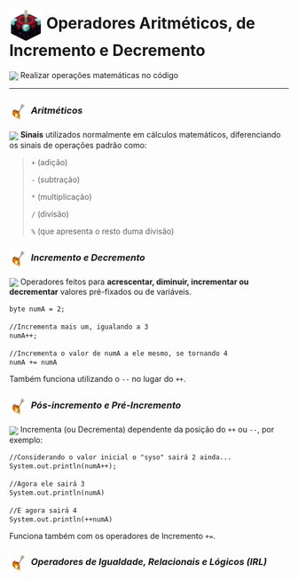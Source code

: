# <img src="https://github.com/kaka-jaques/Proway-Classes/blob/main/gifs/Enchanting_Table.gif?raw=true" align="center" width="60px"> Operadores Aritméticos, de Incremento e Decremento

<p> <img src="https://github.com/kaka-jaques/Proway-Classes/blob/main/gifs/Enchanted_Book.gif?raw=true" align="center" width="30px"> Realizar operações matemáticas no código </p>

---

### <img src="https://github.com/kaka-jaques/Proway-Classes/blob/main/gifs/Arrow_Burning.gif?raw=true" align="center" width="35px"> **_Aritméticos_**

<img src="https://github.com/kaka-jaques/Proway-Classes/blob/main/gifs/Bottle_Enchanting.gif?raw=true" align="center" width="30px"> **Sinais** utilizados normalmente em cálculos matemáticos, diferenciando os sinais de operações padrão como: 
> `+` (adição)
>
> `-` (subtração)
>
> `*` (multiplicação)
>
> `/` (divisão)
>
> `%` (que apresenta o resto duma divisão)

### <img src="https://github.com/kaka-jaques/Proway-Classes/blob/main/gifs/Arrow_Burning.gif?raw=true" align="center" width="35px"> **_Incremento e Decremento_**

<img src="https://github.com/kaka-jaques/Proway-Classes/blob/main/gifs/Bottle_Enchanting.gif?raw=true" align="center" width="30px"> Operadores feitos para **acrescentar, diminuir, incrementar ou decrementar** valores pré-fixados ou de variáveis.

```
byte numA = 2;

//Incrementa mais um, igualando a 3
numA++;

//Incrementa o valor de numA a ele mesmo, se tornando 4
numA += numA
```

Também funciona utilizando o `--` no lugar do `++`.

### <img src="https://github.com/kaka-jaques/Proway-Classes/blob/main/gifs/Arrow_Burning.gif?raw=true" align="center" width="35px"> **_Pós-incremento e Pré-Incremento_**

<img src="https://github.com/kaka-jaques/Proway-Classes/blob/main/gifs/Bottle_Enchanting.gif?raw=true" align="center" width="30px"> Incrementa (ou Decrementa) dependente da posição do `++` ou `--`, por exemplo:

```
//Considerando o valor inicial o "syso" sairá 2 ainda...
System.out.println(numA++);

//Agora ele sairá 3
System.out.println(numA)

//E agora sairá 4
System.out.println(++numA)
```

Funciona também com os operadores de Incremento `+=`.

### <img src="https://github.com/kaka-jaques/Proway-Classes/blob/main/gifs/Arrow_Burning.gif?raw=true" align="center" width="35px"> **_Operadores de Igualdade, Relacionais e Lógicos (IRL)_**








